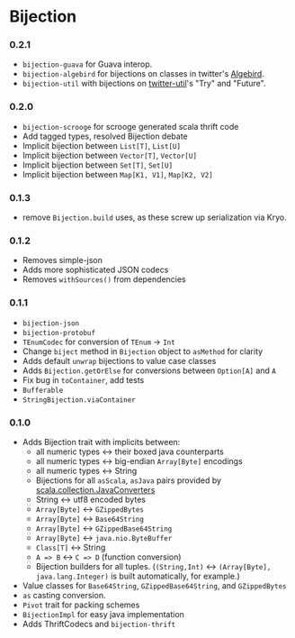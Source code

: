 # Bijection #

### 0.2.1

* `bijection-guava` for Guava interop.
* `bijection-algebird` for bijections on classes in twitter's [Algebird](https://github.com/twitter/algebird).
* `bijection-util` with bijections on [twitter-util](https://github.com/twitter/util)'s "Try" and "Future".

### 0.2.0

* `bijection-scrooge` for scrooge generated scala thrift code
* Add tagged types, resolved Bijection debate
* Implicit bijection between `List[T]`, `List[U]`
* Implicit bijection between `Vector[T]`, `Vector[U]`
* Implicit bijection between `Set[T]`, `Set[U]`
* Implicit bijection between `Map[K1, V1]`, `Map[K2, V2]`

### 0.1.3

* remove `Bijection.build` uses, as these screw up serialization via Kryo.

### 0.1.2

* Removes simple-json
* Adds more sophisticated JSON codecs
* Removes `withSources()` from dependencies

### 0.1.1

* `bijection-json`
* `bijection-protobuf`
* `TEnumCodec` for conversion of `TEnum` -> `Int`
* Change `biject` method in `Bijection` object to `asMethod` for clarity
* Adds default `unwrap` bijections to value case classes
* Adds `Bijection.getOrElse` for conversions between `Option[A]` and `A`
* Fix bug in `toContainer`, add tests
* `Bufferable`
* `StringBijection.viaContainer`

### 0.1.0

* Adds Bijection trait with implicits between:
  * all numeric types <-> their boxed java counterparts
  * all numeric types <-> big-endian `Array[Byte]` encodings
  * all numeric types <-> String
  * Bijections for all `asScala`, `asJava` pairs provided by    [scala.collection.JavaConverters](http://www.scala-lang.org/api/current/scala/collection/JavaConverters$.html)
  * String <-> utf8 encoded bytes
  * `Array[Byte]` <-> `GZippedBytes`
  * `Array[Byte]` <-> `Base64String`
  * `Array[Byte]` <-> `GZippedBase64String`
  * `Array[Byte]` <-> `java.nio.ByteBuffer`
  * `Class[T]` <-> String
  * `A => B` <-> `C => D` (function conversion)
  * Bijection builders for all tuples. (`(String,Int)` <-> `(Array[Byte], java.lang.Integer)` is built automatically, for example.)
* Value classes for `Base64String`, `GZippedBase64String`, and `GZippedBytes`
* `as` casting conversion.
* `Pivot` trait for packing schemes
* `BijectionImpl` for easy java implementation
* Adds ThriftCodecs and `bijection-thrift`

